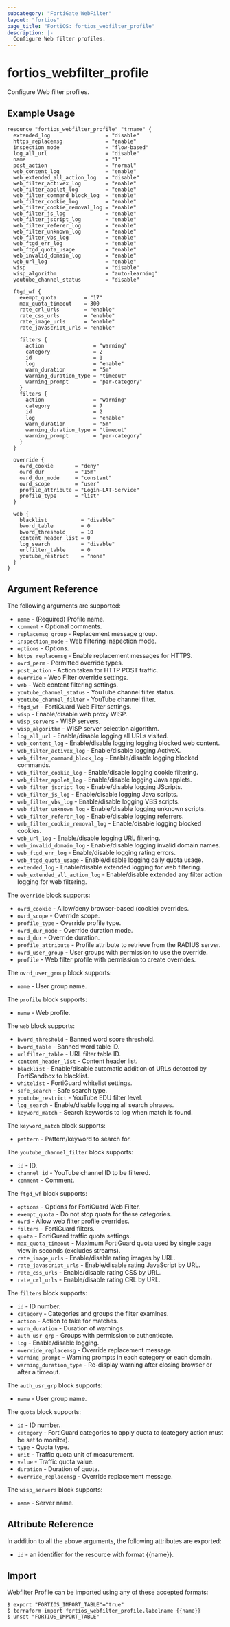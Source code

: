 ```yaml
---
subcategory: "FortiGate WebFilter"
layout: "fortios"
page_title: "FortiOS: fortios_webfilter_profile"
description: |-
  Configure Web filter profiles.
---
```


# fortios_webfilter_profile
Configure Web filter profiles.

## Example Usage

```hcl
resource "fortios_webfilter_profile" "trname" {
  extended_log                  = "disable"
  https_replacemsg              = "enable"
  inspection_mode               = "flow-based"
  log_all_url                   = "disable"
  name                          = "1"
  post_action                   = "normal"
  web_content_log               = "enable"
  web_extended_all_action_log   = "disable"
  web_filter_activex_log        = "enable"
  web_filter_applet_log         = "enable"
  web_filter_command_block_log  = "enable"
  web_filter_cookie_log         = "enable"
  web_filter_cookie_removal_log = "enable"
  web_filter_js_log             = "enable"
  web_filter_jscript_log        = "enable"
  web_filter_referer_log        = "enable"
  web_filter_unknown_log        = "enable"
  web_filter_vbs_log            = "enable"
  web_ftgd_err_log              = "enable"
  web_ftgd_quota_usage          = "enable"
  web_invalid_domain_log        = "enable"
  web_url_log                   = "enable"
  wisp                          = "disable"
  wisp_algorithm                = "auto-learning"
  youtube_channel_status        = "disable"

  ftgd_wf {
    exempt_quota         = "17"
    max_quota_timeout    = 300
    rate_crl_urls        = "enable"
    rate_css_urls        = "enable"
    rate_image_urls      = "enable"
    rate_javascript_urls = "enable"

    filters {
      action                = "warning"
      category              = 2
      id                    = 1
      log                   = "enable"
      warn_duration         = "5m"
      warning_duration_type = "timeout"
      warning_prompt        = "per-category"
    }
    filters {
      action                = "warning"
      category              = 7
      id                    = 2
      log                   = "enable"
      warn_duration         = "5m"
      warning_duration_type = "timeout"
      warning_prompt        = "per-category"
    }
  }

  override {
    ovrd_cookie       = "deny"
    ovrd_dur          = "15m"
    ovrd_dur_mode     = "constant"
    ovrd_scope        = "user"
    profile_attribute = "Login-LAT-Service"
    profile_type      = "list"
  }

  web {
    blacklist           = "disable"
    bword_table         = 0
    bword_threshold     = 10
    content_header_list = 0
    log_search          = "disable"
    urlfilter_table     = 0
    youtube_restrict    = "none"
  }
}
```

## Argument Reference

The following arguments are supported:

* `name` - (Required) Profile name.
* `comment` - Optional comments.
* `replacemsg_group` - Replacement message group.
* `inspection_mode` - Web filtering inspection mode.
* `options` - Options.
* `https_replacemsg` - Enable replacement messages for HTTPS.
* `ovrd_perm` - Permitted override types.
* `post_action` - Action taken for HTTP POST traffic.
* `override` - Web Filter override settings.
* `web` - Web content filtering settings.
* `youtube_channel_status` - YouTube channel filter status.
* `youtube_channel_filter` - YouTube channel filter.
* `ftgd_wf` - FortiGuard Web Filter settings.
* `wisp` - Enable/disable web proxy WISP.
* `wisp_servers` - WISP servers.
* `wisp_algorithm` - WISP server selection algorithm.
* `log_all_url` - Enable/disable logging all URLs visited.
* `web_content_log` - Enable/disable logging logging blocked web content.
* `web_filter_activex_log` - Enable/disable logging ActiveX.
* `web_filter_command_block_log` - Enable/disable logging blocked commands.
* `web_filter_cookie_log` - Enable/disable logging cookie filtering.
* `web_filter_applet_log` - Enable/disable logging Java applets.
* `web_filter_jscript_log` - Enable/disable logging JScripts.
* `web_filter_js_log` - Enable/disable logging Java scripts.
* `web_filter_vbs_log` - Enable/disable logging VBS scripts.
* `web_filter_unknown_log` - Enable/disable logging unknown scripts.
* `web_filter_referer_log` - Enable/disable logging referrers.
* `web_filter_cookie_removal_log` - Enable/disable logging blocked cookies.
* `web_url_log` - Enable/disable logging URL filtering.
* `web_invalid_domain_log` - Enable/disable logging invalid domain names.
* `web_ftgd_err_log` - Enable/disable logging rating errors.
* `web_ftgd_quota_usage` - Enable/disable logging daily quota usage.
* `extended_log` - Enable/disable extended logging for web filtering.
* `web_extended_all_action_log` - Enable/disable extended any filter action logging for web filtering.

The `override` block supports:

* `ovrd_cookie` - Allow/deny browser-based (cookie) overrides.
* `ovrd_scope` - Override scope.
* `profile_type` - Override profile type.
* `ovrd_dur_mode` - Override duration mode.
* `ovrd_dur` - Override duration.
* `profile_attribute` - Profile attribute to retrieve from the RADIUS server.
* `ovrd_user_group` - User groups with permission to use the override.
* `profile` - Web filter profile with permission to create overrides.

The `ovrd_user_group` block supports:

* `name` - User group name.

The `profile` block supports:

* `name` - Web profile.

The `web` block supports:

* `bword_threshold` - Banned word score threshold.
* `bword_table` - Banned word table ID.
* `urlfilter_table` - URL filter table ID.
* `content_header_list` - Content header list.
* `blacklist` - Enable/disable automatic addition of URLs detected by FortiSandbox to blacklist.
* `whitelist` - FortiGuard whitelist settings.
* `safe_search` - Safe search type.
* `youtube_restrict` - YouTube EDU filter level.
* `log_search` - Enable/disable logging all search phrases.
* `keyword_match` - Search keywords to log when match is found.

The `keyword_match` block supports:

* `pattern` - Pattern/keyword to search for.

The `youtube_channel_filter` block supports:

* `id` - ID.
* `channel_id` - YouTube channel ID to be filtered.
* `comment` - Comment.

The `ftgd_wf` block supports:

* `options` - Options for FortiGuard Web Filter.
* `exempt_quota` - Do not stop quota for these categories.
* `ovrd` - Allow web filter profile overrides.
* `filters` - FortiGuard filters.
* `quota` - FortiGuard traffic quota settings.
* `max_quota_timeout` - Maximum FortiGuard quota used by single page view in seconds (excludes streams).
* `rate_image_urls` - Enable/disable rating images by URL.
* `rate_javascript_urls` - Enable/disable rating JavaScript by URL.
* `rate_css_urls` - Enable/disable rating CSS by URL.
* `rate_crl_urls` - Enable/disable rating CRL by URL.

The `filters` block supports:

* `id` - ID number.
* `category` - Categories and groups the filter examines.
* `action` - Action to take for matches.
* `warn_duration` - Duration of warnings.
* `auth_usr_grp` - Groups with permission to authenticate.
* `log` - Enable/disable logging.
* `override_replacemsg` - Override replacement message.
* `warning_prompt` - Warning prompts in each category or each domain.
* `warning_duration_type` - Re-display warning after closing browser or after a timeout.

The `auth_usr_grp` block supports:

* `name` - User group name.

The `quota` block supports:

* `id` - ID number.
* `category` - FortiGuard categories to apply quota to (category action must be set to monitor).
* `type` - Quota type.
* `unit` - Traffic quota unit of measurement.
* `value` - Traffic quota value.
* `duration` - Duration of quota.
* `override_replacemsg` - Override replacement message.

The `wisp_servers` block supports:

* `name` - Server name.


## Attribute Reference

In addition to all the above arguments, the following attributes are exported:
* `id` - an identifier for the resource with format {{name}}.

## Import

Webfilter Profile can be imported using any of these accepted formats:
```
$ export "FORTIOS_IMPORT_TABLE"="true"
$ terraform import fortios_webfilter_profile.labelname {{name}}
$ unset "FORTIOS_IMPORT_TABLE"
```
